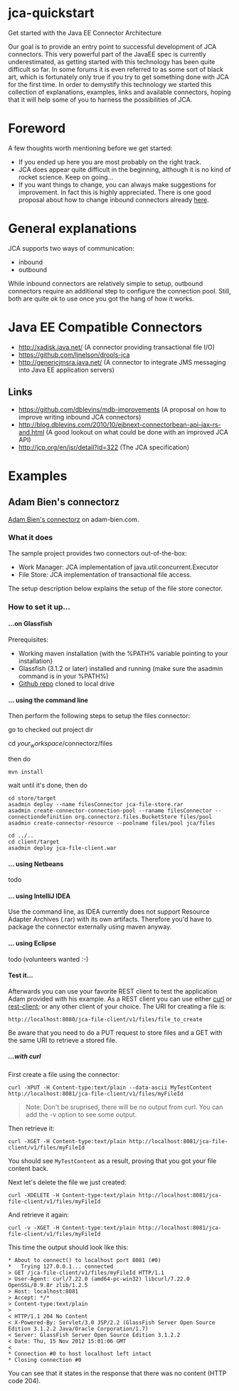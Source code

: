 jca-quickstart
==============

Get started with the Java EE Connector Architecture

Our goal is to provide an entry point to successful development of JCA connectors. This very powerful part of the JavaEE spec is currently underestimated, as getting started with this technology has been quite difficult so far. In some forums it is even referred to as some sort of black art, which is fortunately only true if you try to get something done with JCA for the first time.
In order to demystify this technology we started this collection of explanations, examples, links and available connectors, hoping that it will help some of you to harness the possibilities of JCA.

# Foreword
A few thoughts worth mentioning before we get started:

* If you ended up here you are most probably on the right track.
* JCA does appear quite difficult in the beginning, although it is no kind of rocket science. Keep on going…
* If you want things to change, you can always make suggestions for improvement. In fact this is highly appreciated. There is one good proposal about how to change inbound connectors already [here](https://github.com/dblevins/mdb-improvements).

# General explanations
JCA supports two ways of communication:

* inbound
* outbound

While inbound connectors are relatively simple to setup, outbound connectors require an additional step to configure the connection pool. Still, both are quite ok to use once you got the hang of how it works.




# Java EE Compatible Connectors

* http://xadisk.java.net/ (A connector providing transactional file I/O)
* https://github.com/ljnelson/drools-jca 
* http://genericjmsra.java.net/ (A connector to integrate JMS messaging into Java EE application servers)

## Links

* https://github.com/dblevins/mdb-improvements (A proposal on how to improve writing inbound JCA connectors)
* http://blog.dblevins.com/2010/10/ejbnext-connectorbean-api-jax-rs-and.html (A good lookout on what could be done with an improved JCA API)
* http://jcp.org/en/jsr/detail?id=322 (The JCA specification)


# Examples

## Adam Bien's connectorz
[Adam Bien's connectorz](http://connectorz.adam-bien.com/) on adam-bien.com.

### What it does

The sample project provides two connectors out-of-the-box:

* Work Manager: JCA implementation of java.util.concurrent.Executor
* File Store: JCA implementation of transactional file access.

The setup description below explains the setup of the file store conector.

### How to set it up...

#### …on Glassfish

Prerequisites:

* Working maven installation (with the %PATH% variable pointing to your installation)
* Glassfish (3.1.2 or later) installed and running (make sure the asadmin command is in your %PATH%)
* [Github repo](https://github.com/AdamBien/connectorz) cloned to local drive

#### … using the command line

Then perform the following steps to setup the files connector:

go to checked out project dir

  cd $your_workspace$/connectorz/files

then do
	
	mvn install

wait until it's done, then do	

	cd store/target
	asadmin deploy --name filesConnector jca-file-store.rar
	asadmin create-connector-connection-pool --raname filesConnector --connectiondefinition org.connectorz.files.BucketStore files/pool
	asadmin create-connector-resource --poolname files/pool jca/files

	cd ../..
	cd client/target
	asadmin deploy jca-file-client.war
	
#### … using Netbeans

todo

#### … using IntelliJ IDEA

Use the command line, as IDEA currently does not support Resource Adapter Archives (.rar) with its own artifacts. Therefore you'd have to package the connector externally using maven anyway.

#### … using Eclipse

todo (volunteers wanted :-)

#### Test it…
	
Afterwards you can use your favorite REST client to test the application Adam provided with his example.
As a REST client you can use either [curl](http://curl.haxx.se/) or [rest-client](http://code.google.com/p/rest-client/); or any other client of your choice.
The URI for creating a file is:

	http://localhost:8080/jca-file-client/v1/files/file_to_create

Be aware that you need to do a PUT request to store files and a GET with the same URI to retrieve a stored file.

##### …with curl

First create a file using the connector:

	curl -XPUT -H Content-type:text/plain --data-ascii MyTestContent http://localhost:8081/jca-file-client/v1/files/myFileId

> Note: Don't be sruprised, there will be no output from curl. You can add the -v option to see some output.
	
Then retrieve it:

	curl -XGET -H Content-type:text/plain http://localhost:8081/jca-file-client/v1/files/myFileId

You should see `MyTestContent` as a result, proving that you got your file content back.

Next let's delete the file we just created:

	curl -XDELETE -H Content-type:text/plain http://localhost:8081/jca-file-client/v1/files/myFileId

And retrieve it again:

	curl -v -XGET -H Content-type:text/plain http://localhost:8081/jca-file-client/v1/files/myFileId

This time the output should look like this:

	* About to connect() to localhost port 8081 (#0)
	*   Trying 127.0.0.1... connected
	> GET /jca-file-client/v1/files/myFileId HTTP/1.1
	> User-Agent: curl/7.22.0 (amd64-pc-win32) libcurl/7.22.0 OpenSSL/0.9.8r zlib/1.2.5
	> Host: localhost:8081
	> Accept: */*
	> Content-type:text/plain
	>
	< HTTP/1.1 204 No Content
	< X-Powered-By: Servlet/3.0 JSP/2.2 (GlassFish Server Open Source Edition 3.1.2.2 Java/Oracle Corporation/1.7)
	< Server: GlassFish Server Open Source Edition 3.1.2.2
	< Date: Thu, 15 Nov 2012 15:01:06 GMT
	<
	* Connection #0 to host localhost left intact
	* Closing connection #0
	
You can see that it states in the response that there was no content (HTTP code 204).
